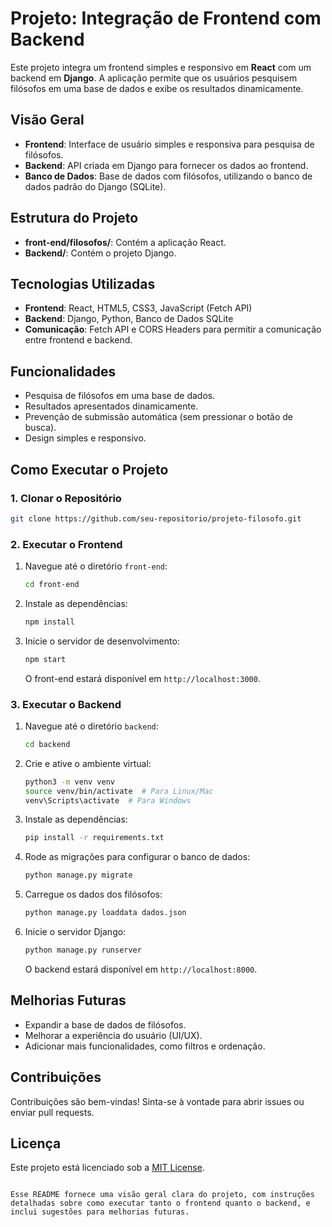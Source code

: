 # Projeto: Integração de Frontend com Backend

Este projeto integra um frontend simples e responsivo em **React** com um backend em **Django**. A aplicação permite que os usuários pesquisem filósofos em uma base de dados e exibe os resultados dinamicamente.

## Visão Geral

- **Frontend**: Interface de usuário simples e responsiva para pesquisa de filósofos.
- **Backend**: API criada em Django para fornecer os dados ao frontend.
- **Banco de Dados**: Base de dados com filósofos, utilizando o banco de dados padrão do Django (SQLite).

## Estrutura do Projeto

- **front-end/filosofos/**: Contém a aplicação React.
- **Backend/**: Contém o projeto Django.

## Tecnologias Utilizadas

- **Frontend**: React, HTML5, CSS3, JavaScript (Fetch API)
- **Backend**: Django, Python, Banco de Dados SQLite
- **Comunicação**: Fetch API e CORS Headers para permitir a comunicação entre frontend e backend.

## Funcionalidades

- Pesquisa de filósofos em uma base de dados.
- Resultados apresentados dinamicamente.
- Prevenção de submissão automática (sem pressionar o botão de busca).
- Design simples e responsivo.

## Como Executar o Projeto

### 1. Clonar o Repositório

```bash
git clone https://github.com/seu-repositorio/projeto-filosofo.git
```

### 2. Executar o Frontend

1. Navegue até o diretório `front-end`:
   ```bash
   cd front-end
   ```
2. Instale as dependências:
   ```bash
   npm install
   ```
3. Inicie o servidor de desenvolvimento:
   ```bash
   npm start
   ```
   O front-end estará disponível em `http://localhost:3000`.

### 3. Executar o Backend

1. Navegue até o diretório `backend`:
   ```bash
   cd backend
   ```
2. Crie e ative o ambiente virtual:
   ```bash
   python3 -m venv venv
   source venv/bin/activate  # Para Linux/Mac
   venv\Scripts\activate  # Para Windows
   ```
3. Instale as dependências:
   ```bash
   pip install -r requirements.txt
   ```
4. Rode as migrações para configurar o banco de dados:
   ```bash
   python manage.py migrate
   ```
5. Carregue os dados dos filósofos:
   ```bash
   python manage.py loaddata dados.json
   ```
6. Inicie o servidor Django:
   ```bash
   python manage.py runserver
   ```
   O backend estará disponível em `http://localhost:8000`.

## Melhorias Futuras

- Expandir a base de dados de filósofos.
- Melhorar a experiência do usuário (UI/UX).
- Adicionar mais funcionalidades, como filtros e ordenação.

## Contribuições

Contribuições são bem-vindas! Sinta-se à vontade para abrir issues ou enviar pull requests.

## Licença

Este projeto está licenciado sob a [MIT License](LICENSE.md).
```

Esse README fornece uma visão geral clara do projeto, com instruções detalhadas sobre como executar tanto o frontend quanto o backend, e inclui sugestões para melhorias futuras.
